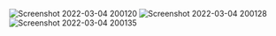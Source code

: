 ![Screenshot 2022-03-04 200120](https://user-images.githubusercontent.com/57150484/156808045-4b4f347f-140e-4dec-863e-3a73603630da.png)
![Screenshot 2022-03-04 200128](https://user-images.githubusercontent.com/57150484/156808052-13a0a2e7-b6bf-4cdf-81ea-543444e1448b.png)
![Screenshot 2022-03-04 200135](https://user-images.githubusercontent.com/57150484/156808063-42bc712e-8a01-42aa-94ae-4d299987dd71.png)

